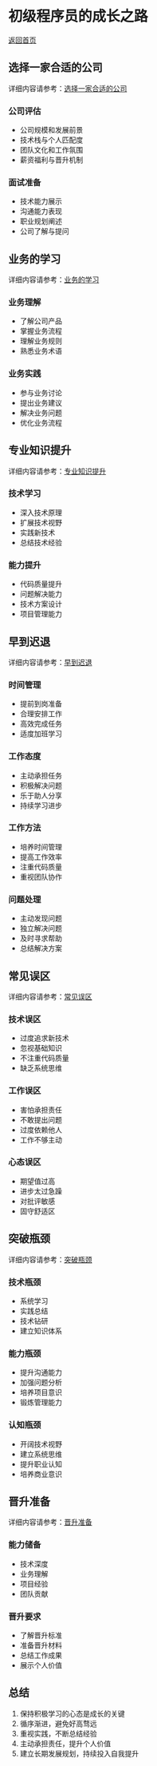 # 初级程序员的成长之路

[返回首页](../README.md)

## 选择一家合适的公司

详细内容请参考：[选择一家合适的公司](./choosing-right-company.md)

### 公司评估
- 公司规模和发展前景
- 技术栈与个人匹配度
- 团队文化和工作氛围
- 薪资福利与晋升机制

### 面试准备
- 技术能力展示
- 沟通能力表现
- 职业规划阐述
- 公司了解与提问

## 业务的学习

详细内容请参考：[业务的学习](./business-learning.md)

### 业务理解
- 了解公司产品
- 掌握业务流程
- 理解业务规则
- 熟悉业务术语

### 业务实践
- 参与业务讨论
- 提出业务建议
- 解决业务问题
- 优化业务流程

## 专业知识提升

详细内容请参考：[专业知识提升](./professional-knowledge.md)

### 技术学习
- 深入技术原理
- 扩展技术视野
- 实践新技术
- 总结技术经验

### 能力提升
- 代码质量提升
- 问题解决能力
- 技术方案设计
- 项目管理能力

## 早到迟退

详细内容请参考：[早到迟退](./early-late.md)

### 时间管理
- 提前到岗准备
- 合理安排工作
- 高效完成任务
- 适度加班学习

### 工作态度
- 主动承担任务
- 积极解决问题
- 乐于助人分享
- 持续学习进步

### 工作方法
- 培养时间管理
- 提高工作效率
- 注重代码质量
- 重视团队协作

### 问题处理
- 主动发现问题
- 独立解决问题
- 及时寻求帮助
- 总结解决方案

## 常见误区

详细内容请参考：[常见误区](./common-pitfalls.md)

### 技术误区
- 过度追求新技术
- 忽视基础知识
- 不注重代码质量
- 缺乏系统思维

### 工作误区
- 害怕承担责任
- 不敢提出问题
- 过度依赖他人
- 工作不够主动

### 心态误区
- 期望值过高
- 进步太过急躁
- 对批评敏感
- 固守舒适区

## 突破瓶颈

详细内容请参考：[突破瓶颈](./breakthrough.md)

### 技术瓶颈
- 系统学习
- 实践总结
- 技术钻研
- 建立知识体系

### 能力瓶颈
- 提升沟通能力
- 加强问题分析
- 培养项目意识
- 锻炼管理能力

### 认知瓶颈
- 开阔技术视野
- 建立系统思维
- 提升职业认知
- 培养商业意识

## 晋升准备

详细内容请参考：[晋升准备](./promotion-preparation.md)

### 能力储备
- 技术深度
- 业务理解
- 项目经验
- 团队贡献

### 晋升要求
- 了解晋升标准
- 准备晋升材料
- 总结工作成果
- 展示个人价值

## 总结

1. 保持积极学习的心态是成长的关键
2. 循序渐进，避免好高骛远
3. 重视实践，不断总结经验
4. 主动承担责任，提升个人价值
5. 建立长期发展规划，持续投入自我提升
